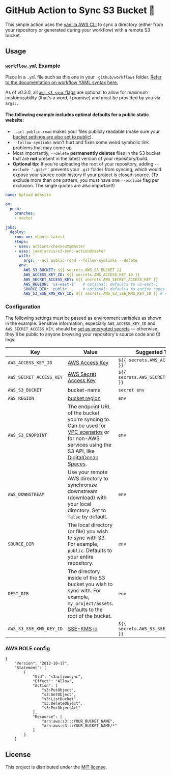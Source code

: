 # GitHub Action to Sync S3 Bucket 🔄

This simple action uses the [vanilla AWS CLI](https://docs.aws.amazon.com/cli/index.html) to sync a directory (either from your repository or generated during your workflow) with a remote S3 bucket.


## Usage

### `workflow.yml` Example

Place in a `.yml` file such as this one in your `.github/workflows` folder. [Refer to the documentation on workflow YAML syntax here.](https://help.github.com/en/articles/workflow-syntax-for-github-actions)

As of v0.3.0, all [`aws s3 sync` flags](https://docs.aws.amazon.com/cli/latest/reference/s3/sync.html) are optional to allow for maximum customizability (that's a word, I promise) and must be provided by you via `args:`.

#### The following example includes optimal defaults for a public static website:

- `--acl public-read` makes your files publicly readable (make sure your [bucket settings are also set to public](https://docs.aws.amazon.com/AmazonS3/latest/dev/WebsiteAccessPermissionsReqd.html)).
- `--follow-symlinks` won't hurt and fixes some weird symbolic link problems that may come up.
- Most importantly, `--delete` **permanently deletes** files in the S3 bucket that are **not** present in the latest version of your repository/build.
- **Optional tip:** If you're uploading the root of your repository, adding `--exclude '.git/*'` prevents your `.git` folder from syncing, which would expose your source code history if your project is closed-source. (To exclude more than one pattern, you must have one `--exclude` flag per exclusion. The single quotes are also important!)

```yaml
name: Upload Website

on:
  push:
    branches:
    - master

jobs:
  deploy:
    runs-on: ubuntu-latest
    steps:
    - uses: actions/checkout@master
    - uses: jakejarvis/s3-sync-action@master
      with:
        args: --acl public-read --follow-symlinks --delete
      env:
        AWS_S3_BUCKET: ${{ secrets.AWS_S3_BUCKET }}
        AWS_ACCESS_KEY_ID: ${{ secrets.AWS_ACCESS_KEY_ID }}
        AWS_SECRET_ACCESS_KEY: ${{ secrets.AWS_SECRET_ACCESS_KEY }}
        AWS_REGION: 'us-west-1'   # optional: defaults to us-east-1
        SOURCE_DIR: 'public'      # optional: defaults to entire repository
        AWS_S3_SSE_KMS_KEY_ID: ${{ secrets.AWS_S3_SSE_KMS_KEY_ID }} # optional: defaults to None
```


### Configuration

The following settings must be passed as environment variables as shown in the example. Sensitive information, especially `AWS_ACCESS_KEY_ID` and `AWS_SECRET_ACCESS_KEY`, should be [set as encrypted secrets](https://help.github.com/en/articles/virtual-environments-for-github-actions#creating-and-using-secrets-encrypted-variables) — otherwise, they'll be public to anyone browsing your repository's source code and CI logs.

| Key | Value | Suggested Type | Required | Default |
| --- | ----- | -------------- |--------- | ------- |
| `AWS_ACCESS_KEY_ID` | [AWS Access Key](https://docs.aws.amazon.com/general/latest/gr/managing-aws-access-keys.html) | `${{ secrets.AWS_ACCESS_KEY_ID }}` | **Yes** | N/A |
| `AWS_SECRET_ACCESS_KEY` | [AWS Secret Access Key](https://docs.aws.amazon.com/general/latest/gr/managing-aws-access-keys.html) | `${{ secrets.AWS_SECRET_ACCESS_KEY }}` | **Yes** | N/A |
| `AWS_S3_BUCKET` | bucket-name | `secret env` | **Yes** | N/A                                                                |
| `AWS_REGION` | [bucket region](https://docs.aws.amazon.com/AWSEC2/latest/UserGuide/using-regions-availability-zones.html#concepts-available-regions) | `env` | No | `us-east-1`                                                        |
| `AWS_S3_ENDPOINT` | The endpoint URL of the bucket you're syncing to. Can be used for [VPC scenarios](https://aws.amazon.com/blogs/aws/new-vpc-endpoint-for-amazon-s3/) or for non-AWS services using the S3 API, like [DigitalOcean Spaces](https://www.digitalocean.com/community/tools/adapting-an-existing-aws-s3-application-to-digitalocean-spaces). | `env` | No | Automatic (`s3.amazonaws.com` or AWS's region-specific equivalent) |
| `AWS_DOWNSTREAM` | Use your remote AWS directory to synchronize downstream (download) with your local directory. Set to `false` by default. | `env` | No | `us-east-1` |
| `SOURCE_DIR` | The local directory (or file) you wish to sync with S3. For example, `public`. Defaults to your entire repository. | `env` | No | `./` (root of cloned repository) |
| `DEST_DIR` | The directory inside of the S3 bucket you wish to sync with. For example, `my_project/assets`. Defaults to the root of the bucket. | `env` | No | `/` (root of bucket) |
| `AWS_S3_SSE_KMS_KEY_ID` | [SSE-KMS id](https://docs.aws.amazon.com/AmazonS3/latest/userguide/serv-side-encryption.html) | `${{ secrets.AWS_S3_SSE_KMS_KEY_ID }}` | No | N/A |


### AWS ROLE config

```
{
    "Version": "2012-10-17",
    "Statement": [
        {
            "Sid": "s3actionsync",
            "Effect": "Allow",
            "Action": [
                "s3:PutObject",
                "s3:GetObject",
                "s3:ListBucket",
                "s3:DeleteObject",
                "s3:PutObjectAcl"
            ],
            "Resource": [
                "arn:aws:s3:::YOUR_BUCKET_NAME",
                "arn:aws:s3:::YOUR_BUCKET_NAME/*"
            ]
        }
    ]
```

## License

This project is distributed under the [MIT license](LICENSE.md).
